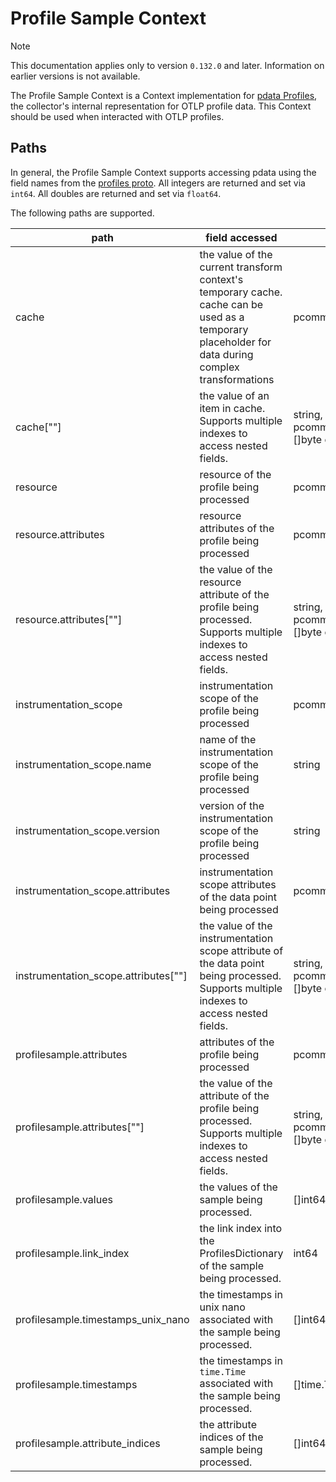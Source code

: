 # Profile Sample Context

> [!NOTE]
> This documentation applies only to version `0.132.0` and later. Information on earlier versions is not available.

The Profile Sample Context is a Context implementation for [pdata Profiles](https://github.com/open-telemetry/opentelemetry-collector/tree/main/pdata/pprofile), the collector's internal representation for OTLP profile data. This Context should be used when interacted with OTLP profiles.

## Paths
In general, the Profile Sample Context supports accessing pdata using the field names from the [profiles proto](https://github.com/open-telemetry/opentelemetry-proto/blob/main/opentelemetry/proto/profiles/v1development/profiles.proto).  All integers are returned and set via `int64`. All doubles are returned and set via `float64`.

The following paths are supported.

| path                                     | field accessed                                                                                                                                     | type                                                                    |
|------------------------------------------|----------------------------------------------------------------------------------------------------------------------------------------------------|-------------------------------------------------------------------------|
| cache                                    | the value of the current transform context's temporary cache. cache can be used as a temporary placeholder for data during complex transformations | pcommon.Map                                                             |
| cache\[""\]                              | the value of an item in cache. Supports multiple indexes to access nested fields.                                                                  | string, bool, int64, float64, pcommon.Map, pcommon.Slice, []byte or nil |
| resource                                 | resource of the profile being processed                                                                                                            | pcommon.Resource                                                        |
| resource.attributes                      | resource attributes of the profile being processed                                                                                                 | pcommon.Map                                                             |
| resource.attributes\[""\]                | the value of the resource attribute of the profile being processed. Supports multiple indexes to access nested fields.                             | string, bool, int64, float64, pcommon.Map, pcommon.Slice, []byte or nil |
| instrumentation_scope                    | instrumentation scope of the profile being processed                                                                                               | pcommon.InstrumentationScope                                            |
| instrumentation_scope.name               | name of the instrumentation scope of the profile being processed                                                                                   | string                                                                  |
| instrumentation_scope.version            | version of the instrumentation scope of the profile being processed                                                                                | string                                                                  |
| instrumentation_scope.attributes         | instrumentation scope attributes of the data point being processed                                                                                 | pcommon.Map                                                             |
| instrumentation_scope.attributes\[""\]   | the value of the instrumentation scope attribute of the data point being processed. Supports multiple indexes to access nested fields.             | string, bool, int64, float64, pcommon.Map, pcommon.Slice, []byte or nil |
| profilesample.attributes                 | attributes of the profile being processed                                                                                                          | pcommon.Map                                                             |
| profilesample.attributes\[""\]           | the value of the attribute of the profile being processed. Supports multiple indexes to access nested fields.                                      | string, bool, int64, float64, pcommon.Map, pcommon.Slice, []byte or nil |
| profilesample.values                     | the values of the sample being processed.                                                                                                          | []int64                                                                 |
| profilesample.link_index                 | the link index into the ProfilesDictionary of the sample being processed.                                                                          | int64                                                                   |
| profilesample.timestamps_unix_nano       | the timestamps in unix nano associated with the sample being processed.                                                                            | []int64                                                                 |
| profilesample.timestamps                 | the timestamps in `time.Time` associated with the sample being processed.                                                                          | []time.Time                                                             |
| profilesample.attribute_indices          | the attribute indices of the sample being processed.                                                                                               | []int64                                                                 |
